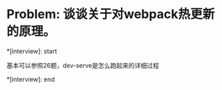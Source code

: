 # Problem: 谈谈关于对webpack热更新的原理。

*[interview]: start

基本可以参照26题，dev-serve是怎么跑起来的详细过程

*[interview]: end
